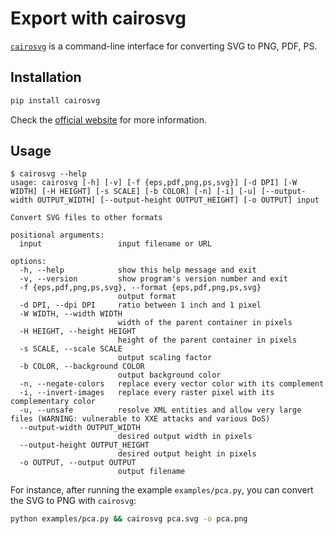 # Export with cairosvg

[`cairosvg`](https://cairosvg.org/) is a command-line interface for converting SVG to PNG, PDF, PS.

## Installation

```bash
pip install cairosvg
```

Check the [official website](https://cairosvg.org/) for more information.

## Usage

```console
$ cairosvg --help
usage: cairosvg [-h] [-v] [-f {eps,pdf,png,ps,svg}] [-d DPI] [-W WIDTH] [-H HEIGHT] [-s SCALE] [-b COLOR] [-n] [-i] [-u] [--output-width OUTPUT_WIDTH] [--output-height OUTPUT_HEIGHT] [-o OUTPUT] input

Convert SVG files to other formats

positional arguments:
  input                 input filename or URL

options:
  -h, --help            show this help message and exit
  -v, --version         show program's version number and exit
  -f {eps,pdf,png,ps,svg}, --format {eps,pdf,png,ps,svg}
                        output format
  -d DPI, --dpi DPI     ratio between 1 inch and 1 pixel
  -W WIDTH, --width WIDTH
                        width of the parent container in pixels
  -H HEIGHT, --height HEIGHT
                        height of the parent container in pixels
  -s SCALE, --scale SCALE
                        output scaling factor
  -b COLOR, --background COLOR
                        output background color
  -n, --negate-colors   replace every vector color with its complement
  -i, --invert-images   replace every raster pixel with its complementary color
  -u, --unsafe          resolve XML entities and allow very large files (WARNING: vulnerable to XXE attacks and various DoS)
  --output-width OUTPUT_WIDTH
                        desired output width in pixels
  --output-height OUTPUT_HEIGHT
                        desired output height in pixels
  -o OUTPUT, --output OUTPUT
                        output filename
```

For instance, after running the example `examples/pca.py`, you can convert the SVG to PNG with `cairosvg`:

```bash
python examples/pca.py && cairosvg pca.svg -o pca.png
```
